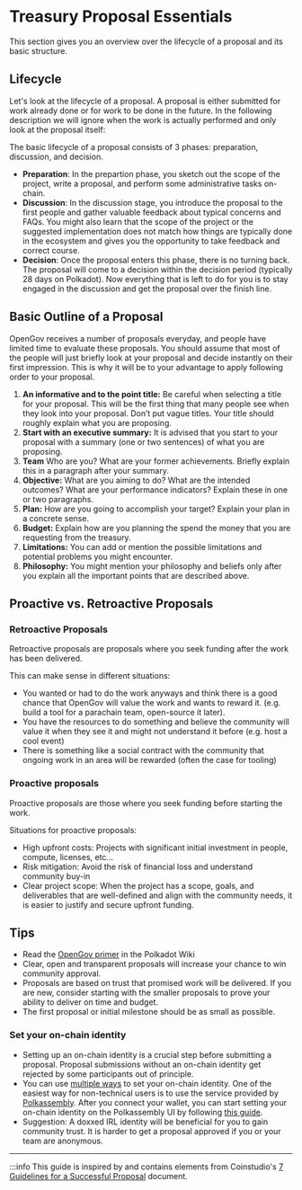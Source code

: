 # Treasury Proposal Essentials
This section gives you an overview over the lifecycle of a proposal and its basic structure.

## Lifecycle
Let's look at the lifecycle of a proposal. A proposal is either submitted for work already done or for work to be done in the future. In the following description we will ignore when the work is actually performed and only look at the proposal itself:

The basic lifecycle of a proposal consists of 3 phases: preparation, discussion, and decision.
- **Preparation**: In the prepartion phase, you sketch out the scope of the project, write a proposal, and perform some administrative tasks on-chain.
- **Discussion**: In the discussion stage, you introduce the proposal to the first people and gather valuable feedback about typical concerns and FAQs. You might also learn that the scope of the project or the suggested implementation does not match how things are typically done in the ecosystem and gives you the opportunity to take feedback and correct course.
- **Decision**: Once the proposal enters this phase, there is no turning back. The proposal will come to a decision within the decision period (typically 28 days on Polkadot). Now everything that is left to do for you is to stay engaged in the discussion and get the proposal over the finish line.

## Basic Outline of a Proposal
OpenGov receives a number of proposals everyday, and people have limited time to evaluate these proposals. You should assume that most of the people will just briefly look at your proposal and decide instantly on their first impression. This is why it will be to your advantage to apply following order to your proposal.

1. **An informative and to the point title:** Be careful when selecting a title for your proposal. This will be the first thing that many people see when they look into your proposal. Don’t put vague titles. Your title should roughly explain what you are proposing.
2. **Start with an executive summary:** It is advised that you start to your proposal with a summary (one or two sentences) of what you are proposing.
3. **Team** Who are you? What are your former achievements. Briefly explain this in a paragraph after your summary.
4. **Objective:** What are you aiming to do? What are the intended outcomes? What are your performance indicators? Explain these in one or two paragraphs.
5. **Plan:** How are you going to accomplish your target? Explain your plan in a concrete sense.
6. **Budget:** Explain how are you planning the spend the money that you are requesting from the treasury.
7. **Limitations:** You can add or mention the possible limitations and potential problems you might encounter.
8. **Philosophy:** You might mention your philosophy and beliefs only after you explain all the important points that are described above.


## Proactive vs. Retroactive Proposals

### Retroactive Proposals
Retroactive proposals are proposals where you seek funding after the work has been delivered. 

This can make sense in different situations:
- You wanted or had to do the work anyways and think there is a good chance that OpenGov will value the work and wants to reward it. (e.g. build a tool for a parachain team, open-source it later).
- You have the resources to do something and believe the community will value it when they see it and might not understand it before (e.g. host a cool event)
- There is something like a social contract with the community that ongoing work in an area will be rewarded (often the case for tooling)

### Proactive proposals 

Proactive proposals are those where you seek funding before starting the work.

Situations for proactive proposals:
- High upfront costs: Projects with significant initial investment in people, compute, licenses, etc...
- Risk mitigation: Avoid the risk of financial loss and understand community buy-in
- Clear project scope: When the project has a scope, goals, and deliverables that are well-defined and align with the community needs, it is easier to justify and secure upfront funding. 


## Tips
- Read the [OpenGov primer](https://wiki.polkadot.network/docs/learn-polkadot-opengov) in the Polkadot Wiki
- Clear, open and transparent proposals will increase your chance to win community approval.
- Proposals are based on trust that promised work will be delivered. If you are new, consider starting with the smaller proposals to prove your ability to deliver on time and budget.
- The first proposal or initial milestone should be as small as possible.

### Set your on-chain identity
- Setting up an on-chain identity is a crucial step before submitting a proposal. Proposal submissions without an on-chain identity get rejected by some participants out of principle.
- You can use [multiple ways](https://wiki.polkadot.network/docs/learn-identity) to set your on-chain identity. One of the easiest way for non-technical users is to use the service provided by [Polkassembly](https://polkadot.polkassembly.io/opengov). After you connect your wallet, you can start setting your on-chain identity on the Polkassembly UI by following [this guide](https://docs.polkassembly.io/polkassembly-101/polkassembly-setup/verify-your-identity).
- Suggestion: A doxxed IRL identity will be beneficial for you to gain community trust. It is harder to get a proposal approved if you or your team are anonymous.

-------
:::info
This guide is inspired by and contains elements from Coinstudio's [7 Guidelines for a Successful Proposal](https://docs.google.com/document/d/1CzEnurqwqLBOGrJI9CQORiGW9m6QyPOSshhzJdR57Pk/edit#heading=h.7fq1r3kiaao7) document.

